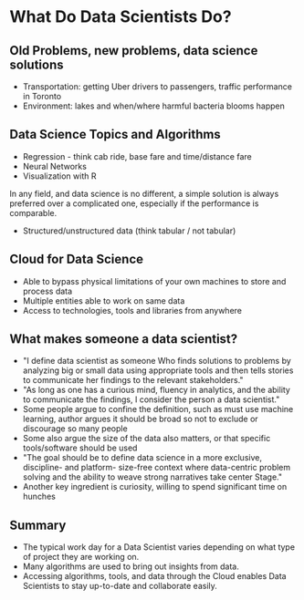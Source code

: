 # What Do Data Scientists Do?
## Old Problems, new problems, data science solutions
- Transportation: getting Uber drivers to passengers, traffic performance in Toronto
- Environment: lakes and when/where harmful bacteria blooms happen

## Data Science Topics and Algorithms
- Regression - think cab ride, base fare and time/distance fare
- Neural Networks
- Visualization with R

In any field, and data science is no different, a simple solution is always preferred over a complicated one, 
especially if the performance is comparable.

- Structured/unstructured data (think tabular / not tabular)

## Cloud for Data Science
- Able to bypass physical limitations of your own machines to store and process data
- Multiple entities able to work on same data
- Access to technologies, tools and libraries from anywhere

## What makes someone a data scientist?
- "I define data scientist as someone Who finds solutions to problems by analyzing big or small data using appropriate tools and then tells stories to communicate her findings to the relevant stakeholders."
- "As long as one has a curious mind, fluency in analytics, and the ability to communicate the findings, I consider the person a data scientist."
- Some people argue to confine the definition, such as must use machine learning, author argues it should be broad so not to exclude or discourage so many people
- Some also argue the size of the data also matters, or that specific tools/software should be used
- "The goal should be to define data science in a more exclusive, discipline- and platform- size-free context where data-centric problem solving and the ability to weave strong narratives take center Stage."
- Another key ingredient is curiosity, willing to spend significant time on hunches

## Summary
- The typical work day for a Data Scientist varies depending on what type of project they are working on.
- Many algorithms are used to bring out insights from data. 
- Accessing algorithms, tools, and data through the Cloud enables Data Scientists to stay up-to-date and collaborate easily.